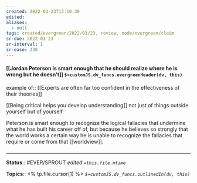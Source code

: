 ```yaml
---
created: 2022-03-23T13:19:30 
edited: 
aliases:
  - null
tags: created/evergreen/2022/03/23, review, node/evergreen/claim
sr-due: 2022-03-23
sr-interval: 1
sr-ease: 230
---
```


#### [[Jordan Peterson is smart enough that he should realize where he is wrong but he doesn't]] `$=customJS.dv_funcs.evergreenHeader(dv, this)`

example of:: [[Experts are often far too confident in the effectiveness of their theories]]

[[Being critical helps you develop understanding]] not just of things outside yourself but of yourself.

Peterson is smart enough to recognize the logical fallacies that undermine what he has built his career off of,
but because he believes so strongly that the world works a certain way
he is unable to recognize the fallacies that require or come from that [[worldview]].


### <hr class="footnote"/>

**Status**:: #EVER/SPROUT
*edited `=this.file.mtime`*

**Topics**:: <% tp.file.cursor(1) %>
*`$=customJS.dv_funcs.outlinedIn(dv, this)`*
